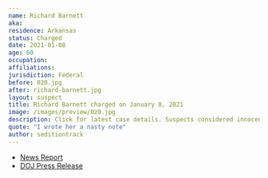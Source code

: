 ```yaml
---
name: Richard Barnett
aka:
residence: Arkansas
status: Charged
date: 2021-01-08
age: 60
occupation:
affiliations:
jurisdiction: Federal
before: 020.jpg
after: richard-barnett.jpg
layout: suspect
title: Richard Barnett charged on January 8, 2021
image: /images/preview/020.jpg
description: Click for latest case details. Suspects considered innocent until proven guilty.
quote: "I wrote her a nasty note"
author: seditiontrack
---
```


- [News Report](https://apnews.com/article/donald-trump-arkansas-arrests-little-rock-theft-4837d9bae7988943f126f7a0f3782619)
- [DOJ Press Release](https://www.justice.gov/opa/pr/man-arrested-illegally-entering-office-speaker-house)
